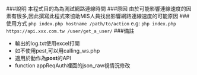 ###說明
本程式目的為為測試網路連線時間
###原因
由於可能影響連線速度的因素有很多,因此撰寫此程式來協助MIS人員找出影響網路連線速度的可能原因
###使用方式
`php index.php hostname /path/to/action`
e.g:
`php index.php https://api.xxx.com.tw /user/get_a_user/`
###備註
* 輸出的log.txt使用excel打開
* 如不使用pest,可以用calling_ws.php
* 適用於動作為**post**的API
* function appReqAuth裡面的json_raw視情況修改
